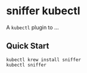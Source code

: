 # sniffer kubectl

A `kubectl` plugin to ...

## Quick Start

```
kubectl krew install sniffer
kubectl sniffer
```

